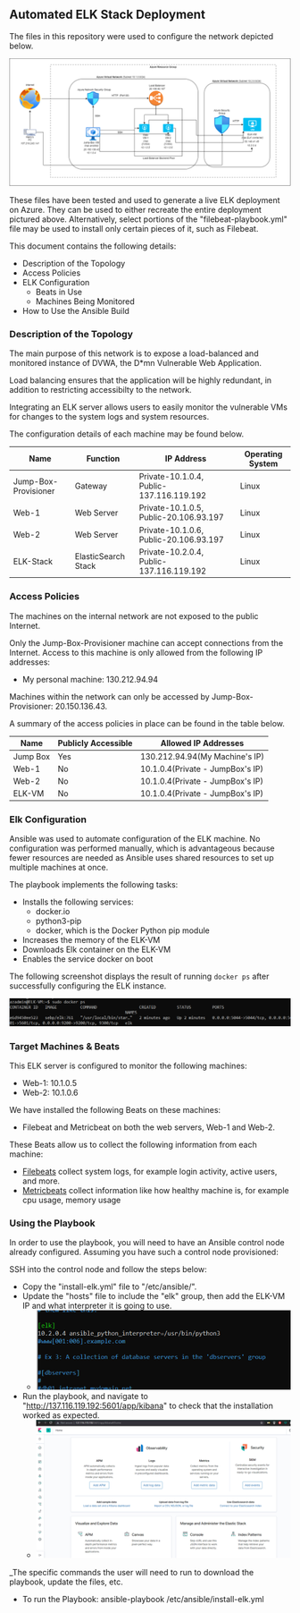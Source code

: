 ## Automated ELK Stack Deployment

The files in this repository were used to configure the network depicted below.

![Diagram](https://github.com/brarharry/elk-stack/blob/main/Diagram/ELK-DIAGRAM.png)

These files have been tested and used to generate a live ELK deployment on Azure. They can be used to either recreate the entire deployment pictured above. Alternatively, select portions of the "filebeat-playbook.yml" file may be used to install only certain pieces of it, such as Filebeat.

This document contains the following details:
- Description of the Topology
- Access Policies
- ELK Configuration
  - Beats in Use
  - Machines Being Monitored
- How to Use the Ansible Build


### Description of the Topology

The main purpose of this network is to expose a load-balanced and monitored instance of DVWA, the D*mn Vulnerable Web Application.

Load balancing ensures that the application will be highly redundant, in addition to restricting accessibilty to the network.

Integrating an ELK server allows users to easily monitor the vulnerable VMs for changes to the system logs and system resources.

The configuration details of each machine may be found below.

| Name     | Function | IP Address | Operating System |
|----------|----------|------------|------------------|
| Jump-Box-Provisioner  | Gateway             | Private-10.1.0.4, Public-137.116.119.192   | Linux            |
| Web-1                 | Web Server          | Private-10.1.0.5, Public-20.106.93.197     | Linux            |
| Web-2     | Web Server          | Private-10.1.0.6, Public-20.106.93.197   | Linux            |
| ELK-Stack | ElasticSearch Stack | Private-10.2.0.4, Public-137.116.119.192   | Linux            |

### Access Policies

The machines on the internal network are not exposed to the public Internet. 

Only the Jump-Box-Provisioner machine can accept connections from the Internet. Access to this machine is only allowed from the following IP addresses:
- My personal machine: 130.212.94.94

Machines within the network can only be accessed by Jump-Box-Provisioner: 20.150.136.43.

A summary of the access policies in place can be found in the table below.

| Name     | Publicly Accessible | Allowed IP Addresses |
|----------|---------------------|----------------------|
| Jump Box | Yes                 |     130.212.94.94(My Machine's IP)             |
| Web-1    | No                  |     10.1.0.4(Private - JumpBox's IP)           |
| Web-2    | No                  |     10.1.0.4(Private - JumpBox's IP)           |
| ELK-VM   | No                  |     10.1.0.4(Private - JumpBox's IP)    	  |

### Elk Configuration

Ansible was used to automate configuration of the ELK machine. No configuration was performed manually, which is advantageous because fewer resources are needed as Ansible uses shared resources to set up multiple machines at once.

The playbook implements the following tasks:
- Installs the following services:
	- docker.io
	- python3-pip
	- docker, which is the Docker Python pip module
- Increases the memory of the ELK-VM
- Downloads Elk container on the ELK-VM
- Enables the service docker on boot

The following screenshot displays the result of running `docker ps` after successfully configuring the ELK instance.

![screenshot of docker ps output](https://github.com/brarharry/elk-stack/blob/main/Resources/elk-docker.PNG)

### Target Machines & Beats
This ELK server is configured to monitor the following machines:
- Web-1: 10.1.0.5
- Web-2: 10.1.0.6

We have installed the following Beats on these machines:
- Filebeat and Metricbeat on both the web servers, Web-1 and Web-2.

These Beats allow us to collect the following information from each machine:
- [Filebeats](https://github.com/brarharry/elk-stack/blob/main/Resources/FileBeat%20check.PNG "Filebeats") collect system logs, for example login activity, active users, and more. 
- [Metricbeats](https://github.com/brarharry/elk-stack/blob/main/Resources/MetricBeat%20check.PNG) collect information like how healthy machine is, for example cpu usage, memory usage 

### Using the Playbook
In order to use the playbook, you will need to have an Ansible control node already configured. Assuming you have such a control node provisioned: 

SSH into the control node and follow the steps below:
- Copy the "install-elk.yml" file to "/etc/ansible/".
- Update the "hosts" file to include the "elk" group, then add the ELK-VM IP and what interpreter it is going to use.
	- ![](https://github.com/brarharry/elk-stack/blob/main/Resources/adding-elk-group.PNG)
- Run the playbook, and navigate to "http://137.116.119.192:5601/app/kibana" to check that the installation worked as expected.
	- ![](https://github.com/brarharry/elk-stack/blob/main/Resources/kibana-check.PNG)

_The specific commands the user will need to run to download the playbook, update the files, etc.
- To run the Playbook: ansible-playbook /etc/ansible/install-elk.yml

